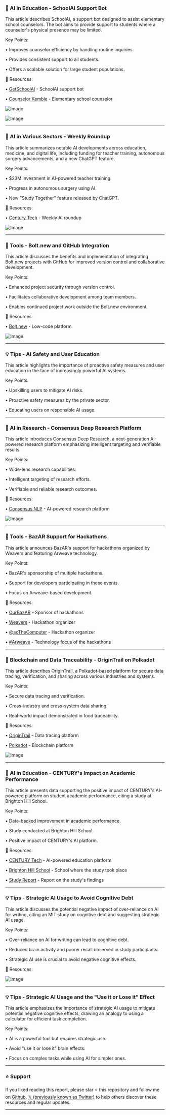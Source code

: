 ### 🤖 AI in Education - SchoolAI Support Bot

This article describes SchoolAI, a support bot designed to assist elementary school counselors.  The bot aims to provide support to students where a counselor's physical presence may be limited.

Key Points:

• Improves counselor efficiency by handling routine inquiries.

• Provides consistent support to all students.

• Offers a scalable solution for large student populations.


🔗 Resources:

• [GetSchoolAI](https://x.com/GetSchoolAI) - SchoolAI support bot

• [Counselor Kemble](https://x.com/CounselorKemble) - Elementary school counselor

![Image](https://pbs.twimg.com/media/GvlymCZW8AAORmu?format=jpg&name=small)

![Image](https://pbs.twimg.com/media/GvlynAMWEAAdzZi?format=jpg&name=small)

---
### 🤖 AI in Various Sectors - Weekly Roundup

This article summarizes notable AI developments across education, medicine, and digital life, including funding for teacher training, autonomous surgery advancements, and a new ChatGPT feature.

Key Points:

• $23M investment in AI-powered teacher training.

• Progress in autonomous surgery using AI.

• New "Study Together" feature released by ChatGPT.


🔗 Resources:

• [Century Tech](https://open.substack.com/pub/centurytech/p/interesting-reads-weekly-roundup-d19?r=4go77b&utm_campaign=post&utm_medium=web&showWelcomeOnShare=true) - Weekly AI roundup

![Image](https://pbs.twimg.com/media/Gvlt9wzXEAAzxz3?format=png&name=small)

---
### 🚀 Tools - Bolt.new and GitHub Integration

This article discusses the benefits and implementation of integrating Bolt.new projects with GitHub for improved version control and collaborative development.

Key Points:

• Enhanced project security through version control.

• Facilitates collaborative development among team members.

• Enables continued project work outside the Bolt.new environment.


🔗 Resources:

• [Bolt.new](https://x.com/boltdotnew) - Low-code platform

![Image](https://pbs.twimg.com/media/GvldqF3WAAEw0M_?format=jpg&name=small)

---
### 💡 Tips -  AI Safety and User Education

This article highlights the importance of proactive safety measures and user education in the face of increasingly powerful AI systems.

Key Points:

•  Upskilling users to mitigate AI risks.

• Proactive safety measures by the private sector.

• Educating users on responsible AI usage.



---
### 🤖 AI in Research - Consensus Deep Research Platform

This article introduces Consensus Deep Research, a next-generation AI-powered research platform emphasizing intelligent targeting and verifiable results.

Key Points:

• Wide-lens research capabilities.

• Intelligent targeting of research efforts.

• Verifiable and reliable research outcomes.


🔗 Resources:

• [Consensus NLP](https://x.com/ConsensusNLP) - AI-powered research platform

![Image](https://pbs.twimg.com/amplify_video_thumb/1943339124234022912/img/HND9QhQK9u6hHXpG.jpg)

---
### 🚀 Tools - BazAR Support for Hackathons

This article announces BazAR's support for hackathons organized by Weavers and featuring Arweave technology.

Key Points:

• BazAR's sponsorship of multiple hackathons.

• Support for developers participating in these events.

• Focus on Arweave-based development.


🔗 Resources:

• [OurBazAR](https://x.com/OurBazAR) - Sponsor of hackathons

• [Weavers](https://x.com/Weavers_Org) - Hackathon organizer

• [@aoTheComputer](https://x.com/aoTheComputer) - Hackathon organizer

• [#Arweave](https://x.com/hashtag/Arweave?src=hashtag_click) - Technology focus of the hackathons


---
### 🤖 Blockchain and Data Traceability - OriginTrail on Polkadot

This article describes OriginTrail, a Polkadot-based platform for secure data tracing, verification, and sharing across various industries and systems.

Key Points:

• Secure data tracing and verification.

• Cross-industry and cross-system data sharing.

• Real-world impact demonstrated in food traceability.


🔗 Resources:

• [OriginTrail](https://x.com/origin_trail) - Data tracing platform

• [Polkadot](https://x.com/Polkadot) - Blockchain platform

![Image](https://pbs.twimg.com/amplify_video_thumb/1942528826359050240/img/3Nos6SxrJR8iBotI.jpg)

---
### 🤖 AI in Education - CENTURY's Impact on Academic Performance

This article presents data supporting the positive impact of CENTURY's AI-powered platform on student academic performance, citing a study at Brighton Hill School.

Key Points:

• Data-backed improvement in academic performance.

• Study conducted at Brighton Hill School.

•  Positive impact of CENTURY's AI platform.


🔗 Resources:

• [CENTURY Tech](https://x.com/ThisIsCentury) - AI-powered education platform

• [Brighton Hill School](https://x.com/BrightonHillSch) - School where the study took place

• [Study Report](https://t.co/TtirLoEUZJ) - Report on the study's findings


---
### 💡 Tips -  Strategic AI Usage to Avoid Cognitive Debt

This article discusses the potential negative impact of over-reliance on AI for writing, citing an MIT study on cognitive debt and suggesting strategic AI usage.

Key Points:

• Over-reliance on AI for writing can lead to cognitive debt.

• Reduced brain activity and poorer recall observed in study participants.

• Strategic AI use is crucial to avoid negative cognitive effects.


🔗 Resources:

![Image](https://pbs.twimg.com/media/GvaTH_3XcAAxhS8?format=jpg&name=small)

---
### 💡 Tips -  Strategic AI Usage and the "Use it or Lose it" Effect

This article emphasizes the importance of strategic AI usage to mitigate potential negative cognitive effects, drawing an analogy to using a calculator for efficient task completion.

Key Points:

•  AI is a powerful tool but requires strategic use.

•  Avoid "use it or lose it" brain effects.

•  Focus on complex tasks while using AI for simpler ones.


---

### ⭐️ Support

If you liked reading this report, please star ⭐️ this repository and follow me on [Github](https://github.com/Drix10), [𝕏 (previously known as Twitter)](https://x.com/DRIX_10_) to help others discover these resources and regular updates.

---